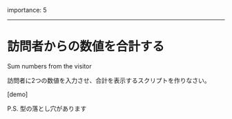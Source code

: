 importance: 5

---

# 訪問者からの数値を合計する
Sum numbers from the visitor

訪問者に2つの数値を入力させ、合計を表示するスクリプトを作りなさい。

[demo]

P.S. 型の落とし穴があります
